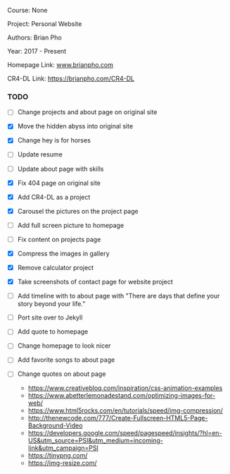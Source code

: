 Course: None

Project: Personal Website

Authors: Brian Pho

Year: 2017 - Present

Homepage Link:  www.brianpho.com

CR4-DL Link: https://brianpho.com/CR4-DL

### TODO
- [ ] Change projects and about page on original site
- [x] Move the hidden abyss into original site
- [x] Change hey is for horses
- [ ] Update resume
- [ ] Update about page with skills
- [x] Fix 404 page on original site
- [x] Add CR4-DL as a project
- [x] Carousel the pictures on the project page
- [ ] Add full screen picture to homepage
- [ ] Fix content on projects page
- [x] Compress the images in gallery
- [x] Remove calculator project
- [x] Take screenshots of contact page for website project
- [ ] Add timeline with to about page with "There are days that define your story beyond your life."
- [ ] Port site over to Jekyll
- [ ] Add quote to homepage
- [ ] Change homepage to look nicer
- [ ] Add favorite songs to about page
- [ ] Change quotes on about page


  * https://www.creativebloq.com/inspiration/css-animation-examples
  * https://www.abetterlemonadestand.com/optimizing-images-for-web/
  * https://www.html5rocks.com/en/tutorials/speed/img-compression/
  * http://thenewcode.com/777/Create-Fullscreen-HTML5-Page-Background-Video
  * https://developers.google.com/speed/pagespeed/insights/?hl=en-US&utm_source=PSI&utm_medium=incoming-link&utm_campaign=PSI
  * https://tinypng.com/
  * https://img-resize.com/
